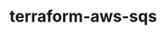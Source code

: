# terraform-aws-sqs

<!-- BEGINNING OF PRE-COMMIT-TERRAFORM DOCS HOOK -->

<!-- END OF PRE-COMMIT-TERRAFORM DOCS HOOK -->
